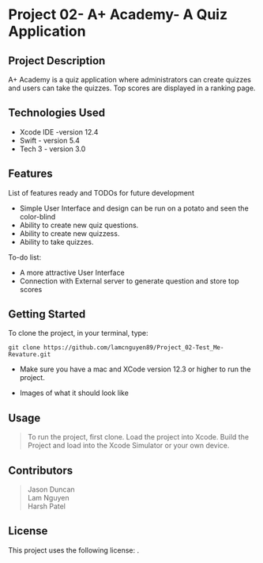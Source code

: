 # Project 02- A+ Academy- A Quiz Application

## Project Description

A+ Academy is a quiz application where administrators can create quizzes and users can take the quizzes. Top scores are displayed in a ranking page.

## Technologies Used

* Xcode IDE -version 12.4
* Swift - version 5.4
* Tech 3 - version 3.0

## Features

List of features ready and TODOs for future development

* Simple User Interface and design can be run on a potato and seen the color-blind
* Ability to create new quiz questions. 
* Ability to create new quizzess.
* Ability to take quizzes.

To-do list:
* A more attractive User Interface
* Connection with External server to generate question and store top scores

## Getting Started

To clone the project, in your terminal, type:
```
git clone https://github.com/lamcnguyen89/Project_02-Test_Me-Revature.git
```
* Make sure you have a mac and XCode version 12.3 or higher to run the project.

- Images of what it should look like

## Usage

> To run the project, first clone.
> Load the project into Xcode.
> Build the Project and load into the Xcode Simulator or your own device.

## Contributors

> Jason Duncan <br />
> Lam Nguyen <br />
> Harsh Patel <br />

## License

This project uses the following license: [<MIT License>](<https://opensource.org/licenses/MIT>).
